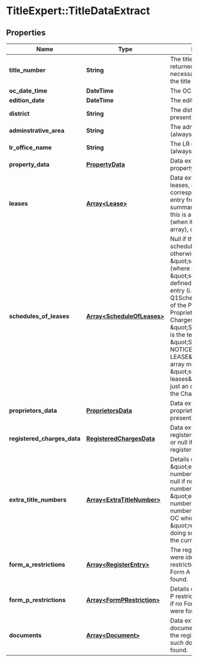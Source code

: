 # TitleExpert::TitleDataExtract

## Properties
Name | Type | Description | Notes
------------ | ------------- | ------------- | -------------
**title_number** | **String** | The title number of the returned OC (not necessarily the same as the title number asked for) | 
**oc_date_time** | **DateTime** | The OC date/time | 
**edition_date** | **DateTime** | The edition date | 
**district** | **String** | The district (always present) | 
**adminstrative_area** | **String** | The administrative area (always present) | [optional] 
**lr_office_name** | **String** | The LR office name (always present) | 
**property_data** | [**PropertyData**](PropertyData.md) | Data extracted about the property (always present) | 
**leases** | [**Array&lt;Lease&gt;**](Lease.md) | Data extracted about the leases, each corresponding to the same entry from the RES summary. Present only if this is a leasehold property (when it may be an empty array), otherwise null. | [optional] 
**schedules_of_leases** | [**Array&lt;ScheduleOfLeases&gt;**](ScheduleOfLeases.md) | Null if the OC contains no schedules of leases, otherwise 0 or more \&quot;schedules\&quot; (where a \&quot;schedule\&quot; is defined as a Schedule entry (i.e. an entry of type Q1ScheduleType) in any of the Property, Proprietorship and Charges Registers whose \&quot;ScheduleType\&quot; is the text \&quot;SCHEDULE OF NOTICES OF LEASE\&quot;). An empty array means that the \&quot;schedule of leases\&quot; is actually just an ordinary entry in the Charges Register. | [optional] 
**proprietors_data** | [**ProprietorsData**](ProprietorsData.md) | Data extracted about the proprietor(s) (always present) | 
**registered_charges_data** | [**RegisteredChargesData**](RegisteredChargesData.md) | Data extracted about the registered charges if any, or null if there are no registered charges | [optional] 
**extra_title_numbers** | [**Array&lt;ExtraTitleNumber&gt;**](ExtraTitleNumber.md) | Details of 1 or more \&quot;extra title numbers\&quot; found, or null if no extra title numbers were found. An \&quot;extra title number\&quot; is a title number mentioned in the OC which is likely to be \&quot;relevant\&quot; when doing something involving the current title number. | [optional] 
**form_a_restrictions** | [**Array&lt;RegisterEntry&gt;**](RegisterEntry.md) | The register entries that were identified as Form A restrictions, or null if no Form A restrictions were found. | [optional] 
**form_p_restrictions** | [**Array&lt;FormPRestriction&gt;**](FormPRestriction.md) | Details of 1 or more Form P restrictions found, or null if no Form P restrictions were found. | [optional] 
**documents** | [**Array&lt;Document&gt;**](Document.md) | Data extracted about the documents referred to on the register, or null if no such documents were found. | [optional] 


